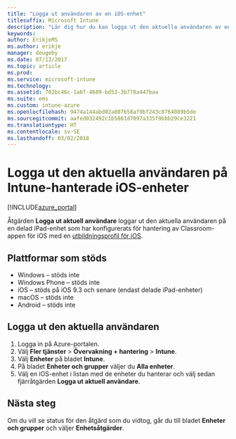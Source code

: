 ```yaml
---
title: "Logga ut användaren av en iOS-enhet"
titlesuffix: Microsoft Intune
description: "Lär dig hur du kan logga ut den aktuella användaren av en iOS-enhet med Intune.\""
keywords: 
author: ErikjeMS
ms.author: erikje
manager: dougeby
ms.date: 07/13/2017
ms.topic: article
ms.prod: 
ms.service: microsoft-intune
ms.technology: 
ms.assetid: 702bc46c-1a6f-4689-bd53-3b778a447baa
ms.suite: ems
ms.custom: intune-azure
ms.openlocfilehash: 9474a144abd02a807658af9bf243c8764089b5de
ms.sourcegitcommit: aafed032492c1b5861d7097a335f9bbb29ce3221
ms.translationtype: HT
ms.contentlocale: sv-SE
ms.lasthandoff: 03/02/2018
---
```

# <a name="logout-the-current-user-on-intune-managed-ios-devices"></a>Logga ut den aktuella användaren på Intune-hanterade iOS-enheter


[!INCLUDE[azure_portal](./includes/azure_portal.md)]


Åtgärden **Logga ut aktuell användare** loggar ut den aktuella användaren på en delad iPad-enhet som har konfigurerats för hantering av Classroom-appen för iOS med en [utbildningsprofil för iOS](education-settings-configure-ios.md). 

## <a name="supported-platforms"></a>Plattformar som stöds

- Windows – stöds inte
- Windows Phone – stöds inte
- iOS – stöds på iOS 9.3 och senare (endast delade iPad-enheter)
- macOS – stöds inte
- Android – stöds inte

## <a name="how-to-logout-the-current-user"></a>Logga ut den aktuella användaren

1.  Logga in på Azure-portalen.
2.  Välj **Fler tjänster** > **Övervakning + hantering** > **Intune**.
3.  Välj **Enheter** på bladet **Intune**.
4.  På bladet **Enheter och grupper** väljer du **Alla enheter**.
5.  Välj en iOS-enhet i listan med de enheter du hanterar och välj sedan fjärråtgärden **Logga ut aktuell användare**.

## <a name="next-steps"></a>Nästa steg

Om du vill se status för den åtgärd som du vidtog, går du till bladet **Enheter och grupper** och väljer **Enhetsåtgärder**.
